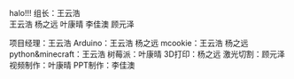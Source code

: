 halo!!!
组长：王云浩    
王云浩 杨之远 叶康晴 李佳澳 顾元泽

项目经理：王云浩
Arduino：王云浩 杨之远
mcookie：王云浩 杨之远
python&minecraft：王云浩
树莓派：叶康晴
3D打印：杨之远
激光切割：顾元泽
视频制作：叶康晴
PPT制作：李佳澳
